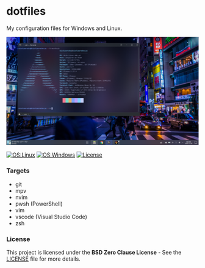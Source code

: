 # dotfiles

My configuration files for Windows and Linux.

![screenshot](./docs/screenshot.png)

[![OS:Linux](https://img.shields.io/badge/OS-Linux-blue?style=flat-square&logo=linux)](https://kernel.org/)
[![OS:Windows](https://img.shields.io/badge/OS-Windows-blue?style=flat-square&logo=windows11)](https://www.microsoft.com/windows/)
[![License](https://img.shields.io/badge/License-BSD%20Zero%20Clause-red?style=flat-square&)](./LICENSE)

### Targets

- git
- mpv
- nvim
- pwsh (PowerShell)
- vim
- vscode (Visual Studio Code)
- zsh

### License

This project is licensed under the __BSD Zero Clause License__ - See the [LICENSE](./LICENSE) file for more details.
